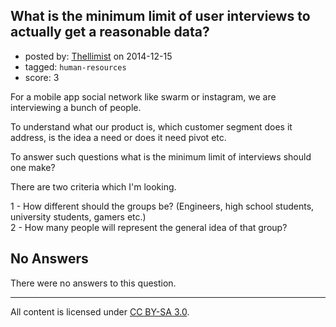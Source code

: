 ## What is the minimum limit of user interviews to actually get a reasonable data?

- posted by: [Thellimist](https://stackexchange.com/users/5431417/thellimist) on 2014-12-15
- tagged: `human-resources`
- score: 3

For a mobile app social network
like swarm or instagram, we are interviewing a bunch of people.

To understand what our product is, which customer segment does it address, is the idea a need or does it need pivot etc.

To answer such questions what is the minimum limit of interviews should one make? 

There are two criteria which I'm looking.

1 - How different should the groups be?   (Engineers, high school students, university students, gamers etc.)   
2 - How many people will represent the general idea of that group?

## No Answers

There were no answers to this question.


---

All content is licensed under [CC BY-SA 3.0](https://creativecommons.org/licenses/by-sa/3.0/).
